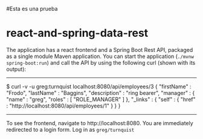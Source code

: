 
#Esta es una prueba

# react-and-spring-data-rest

The application has a react frontend and a Spring Boot Rest API, packaged as a single module Maven application.
You can start the application (`./mvnw spring-boot:run`) and call the API by using the following curl (shown with its output):

---

\$ curl -v -u greg:turnquist localhost:8080/api/employees/3
{
"firstName" : "Frodo",
"lastName" : "Baggins",
"description" : "ring bearer",
"manager" : {
"name" : "greg",
"roles" : [ "ROLE_MANAGER" ]
},
"\_links" : {
"self" : {
"href" : "http://localhost:8080/api/employees/1"
}
}
}

---

To see the frontend, navigate to http://localhost:8080. You are immediately redirected to a login form. Log in as `greg/turnquist`
